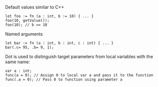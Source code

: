 Default values similar to C++

	let foo := fn (a : int, b := 10) { ... }
	foo(10, getValue());
	foo(10); // b == 10

Named arguments

	let bar := fn (a : int, b : int, c : int) { ... }
	bar(.c= 95, .b= 9, 1);
  
Dot is used to distinguish target parameters from local variables with the same name:

	var a : int;
	func(a = 0); // Assign 0 to local var a and pass it to the function
	func(.a = 0); // Pass 0 to function using parameter a

